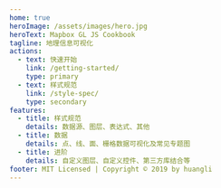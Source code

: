 ```yaml
---
home: true
heroImage: /assets/images/hero.jpg
heroText: Mapbox GL JS Cookbook
tagline: 地理信息可视化
actions:
  - text: 快速开始
    link: /getting-started/
    type: primary
  - text: 样式规范
    link: /style-spec/
    type: secondary
features:
  - title: 样式规范
    details: 数据源、图层、表达式、其他
  - title: 数据
    details: 点、线、面、栅格数据可视化及常见专题图
  - title: 进阶
    details: 自定义图层、自定义控件、第三方库结合等
footer: MIT Licensed | Copyright © 2019 by huangli
---
```

